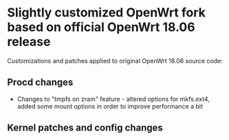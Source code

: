 # Slightly customized OpenWrt fork based on official OpenWrt 18.06 release

Customizations and patches applied to original OpenWrt 18.06 source code:

## Procd changes

  * Changes to "tmpfs on zram" feature - altered options for mkfs.ext4, added some mount options in order to improve performance a bit

## Kernel patches and config changes

